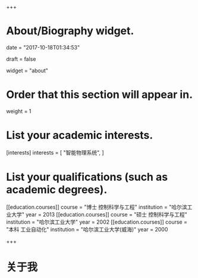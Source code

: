 +++
# About/Biography widget.

date = "2017-10-18T01:34:53"

draft = false

widget = "about"


# Order that this section will appear in.
weight = 1

# List your academic interests.
[interests]
  interests = [
    "智能物理系统",
  ]

# List your qualifications (such as academic degrees).
[[education.courses]]
  course = "博士 控制科学与工程"
  institution = "哈尔滨工业大学"
  year = 2013
[[education.courses]]
  course = "硕士 控制科学与工程"
  institution = "哈尔滨工业大学"
  year = 2002
[[education.courses]]
  course = "本科 工业自动化"
  institution = "哈尔滨工业大学(威海)"
  year = 2000
 
+++

# 关于我

